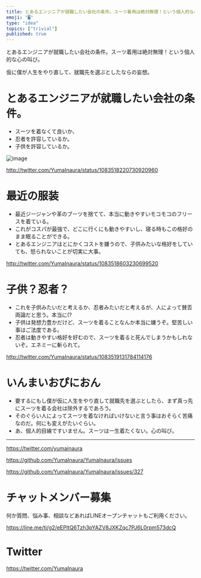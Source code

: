 ```yaml
---
title: とあるエンジニアが就職したい会社の条件。スーツ着用は絶対無理！という個人的な心の叫び。
emoji: "🖥"
type: "idea"
topics: ["trivial"]
published: true
---
```


とあるエンジニアが就職したい会社の条件。スーツ着用は絶対無理！という個人的な心の叫び。

仮に僕が人生をやり直して、就職先を選ぶとしたならの妄想。

# とあるエンジニアが就職したい会社の条件。

- スーツを着なくて良いか、
- 忍者を許容しているか。
-  子供を許容しているか。 

![image](https://user-images.githubusercontent.com/13635059/51005599-d7163780-1582-11e9-9e13-bc8da32c67d8.png)

http://twitter.com/YumaInaura/status/1083518220730920960

# 最近の服装

- 最近ジージャンや革のブーツを捨てて、本当に動きやすいモコモコのフリースを着ている。
- これがコスパが最強で、どこに行くにも動きやすいし、寝る時もこの格好のまま眠ることができる。
- とあるエンジニアはとにかくコストを嫌うので、子供みたいな格好をしていても、怒られないことが切実に大事。

http://twitter.com/YumaInaura/status/1083518603230699520

# 子供？忍者？

- これを子供みたいだと考えるか、忍者みたいだと考えるが、人によって賛否両論だと思う。本当に(?
- 子供は発想力豊かだけど、スーツを着ることなんか本当に嫌うぞ。堅苦しい事はご法度である。
- 忍者は動きやすい格好を好むので、スーツを着ると死んでしまうかもしれないぞ。エネミーに斬られて。 

http://twitter.com/YumaInaura/status/1083519131784114176

# いんまいおぴにおん

- 要するにもし僕が仮に人生をやり直して就職先を選ぶとしたら、まず真っ先にスーツを着る会社は除外するであろう。
- そのぐらい人によってスーツを着なければいけないと言う事はおそらく苦痛なのだ。何にも変えがたいぐらい。
-  あ、個人的目線ですいません。スーツは一生着たくない。心の叫び。 


---

https://twitter.com/yumainaura

https://github.com/YumaInaura/YumaInaura/issues

https://github.com/YumaInaura/YumaInaura/issues/327








<!-- Update From Qiita API -->

# チャットメンバー募集


何か質問、悩み事、相談などあればLINEオープンチャットもご利用ください。

https://line.me/ti/g2/eEPltQ6Tzh3pYAZV8JXKZqc7PJ6L0rpm573dcQ





# Twitter


https://twitter.com/YumaInaura


<!-- Update From Qiita API -->


